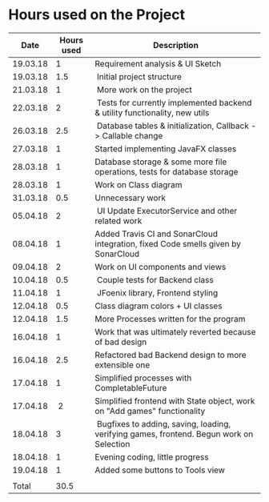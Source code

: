 # Hours used on the Project

Date | Hours used | Description
-- | -- | --
19.03.18 | 1 | Requirement analysis & UI Sketch
19.03.18 | 1.5 | Initial project structure
21.03.18 | 1 | More work on the project
22.03.18 | 2 | Tests for currently implemented backend & utility functionality, new utils
26.03.18 | 2.5 | Database tables & initialization, Callback -> Callable change
27.03.18 | 1 | Started implementing JavaFX classes
28.03.18 | 1 | Database storage & some more file operations, tests for database storage
28.03.18 | 1 | Work on Class diagram
31.03.18 | 0.5 | Unnecessary work
05.04.18 | 2 | UI Update ExecutorService and other related work
08.04.18 | 1 | Added Travis CI and SonarCloud integration, fixed Code smells given by SonarCloud
09.04.18 | 2 | Work on UI components and views
10.04.18 | 0.5 | Couple tests for Backend class
11.04.18 | 1 | JFoenix library, Frontend styling
12.04.18 | 0.5 | Class diagram colors + UI classes
12.04.18 | 1.5 | More Processes written for the program
16.04.18 | 1 | Work that was ultimately reverted because of bad design
16.04.18 | 2.5 | Refactored bad Backend design to more extensible one
17.04.18 | 1 | Simplified processes with CompletableFuture
17.04.18 | 2 | Simplified frontend with State object, work on "Add games" functionality
18.04.18 | 3 | Bugfixes to adding, saving, loading, verifying games, frontend. Begun work on Selection
18.04.18 | 1 | Evening coding, little progress
19.04.18 | 1 | Added some buttons to Tools view
 | | 
Total | 30.5 | 
